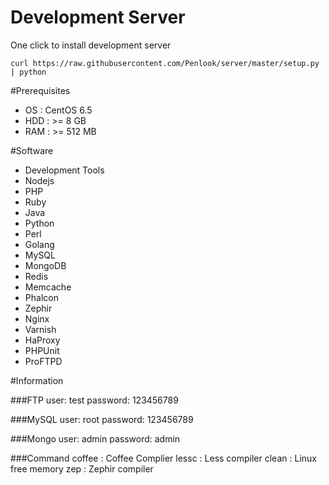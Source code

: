 Development Server
=====
One click to install development server
```
curl https://raw.githubusercontent.com/Penlook/server/master/setup.py | python
```
#Prerequisites
- OS  : CentOS 6.5
- HDD : >= 8 GB
- RAM : >= 512 MB

#Software
- Development Tools
- Nodejs
- PHP
- Ruby
- Java
- Python
- Perl
- Golang
- MySQL
- MongoDB
- Redis
- Memcache
- Phalcon
- Zephir
- Nginx
- Varnish
- HaProxy
- PHPUnit
- ProFTPD

#Information

###FTP
	user: test
	password: 123456789

###MySQL
	user: root
	password: 123456789

###Mongo
	user: admin
	password: admin

###Command
	coffee : Coffee Complier
	lessc : Less compiler
	clean : Linux free memory
	zep : Zephir compiler

